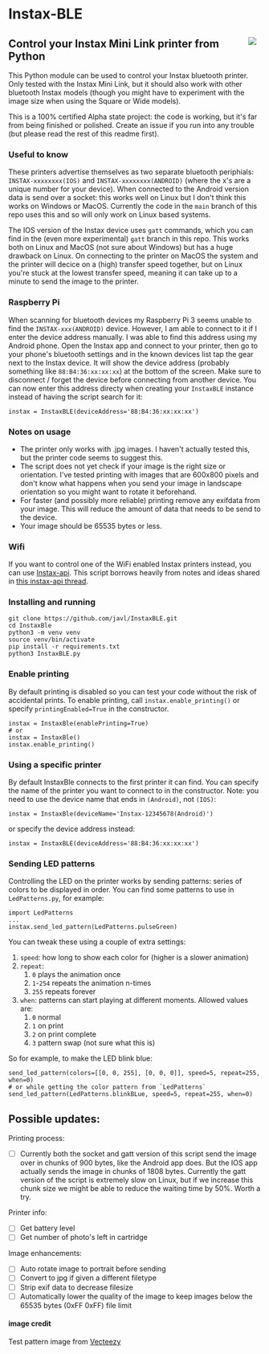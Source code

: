# Instax-BLE

<img align="right" style="margin:10px" src="https://user-images.githubusercontent.com/734644/208236529-550df42b-6d06-46ef-a38b-e683698d9ef6.gif">

## Control your Instax Mini Link printer from Python

This Python module can be used to control your Instax bluetooth printer. Only tested with the Instax Mini Link, but it should also work with other bluetooth Instax models (though you might have to experiment with the image size when using the Square or Wide models).

This is a 100% certified Alpha state project: the code is working, but it's far from being finished or polished. Create an issue if you run into any trouble (but please read the rest of this readme first).

### Useful to know
These printers advertise themselves as two separate bluetooth periphials: `INSTAX-xxxxxxxx(IOS)` and `INSTAX-xxxxxxxx(ANDROID)` (where the x's are a unique number for your device).
When connected to the Android version data is send over a socket: this works well on Linux but I don't think this works on Windows or MacOS. Currently the code in the `main` branch of this repo uses this and so will only work on Linux based systems.

The IOS version of the Instax device uses `gatt` commands, which you can find in the (even more experimental) `gatt` branch in this repo. This works both on Linux and MacOS (not sure about Windows) but has a huge drawback on Linux. On connecting to the printer on MacOS the system and the printer will decice on a (high) transfer speed together, but on Linux you're stuck at the lowest transfer speed, meaning it can take up to a minute to send the image to the printer.

### Raspberry Pi
When scanning for bluetooth devices my Raspberry Pi 3 seems unable to find the `INSTAX-xxx(ANDROID)` device. However, I am able to connect to it if I enter the device address manually. I was able to find this address using my Android phone. Open the Instax app and connect to your printer,  then go to your phone's bluetooth settings and in the known devices list tap the gear next to the Instax device. It will show the device address (probably something like `88:B4:36:xx:xx:xx`) at the bottom of the screen. Make sure to disconnect / forget the device before connecting from another device.
You can now enter this address directy when creating your `InstaxBLE` instance instead of having the script search for it:

    instax = InstaxBLE(deviceAddress='88:B4:36:xx:xx:xx')


### Notes on usage

* The printer only works with .jpg images. I haven't actually tested this, but the printer code seems to suggest this.
* The script does not yet check if your image is the right size or orientation. I've tested printing with images that are 600x800 pixels and don't know what happens when you send your image in landscape orientation so you might want to rotate it beforehand.
* For faster (and possibly more reliable) printing remove any exifdata from your image. This will reduce the amount of data that needs to be send to the device.
* Your image should be 65535 bytes or less.

### Wifi
If you want to control one of the WiFi enabled Instax printers instead, you can use [Instax-api](https://github.com/jpwsutton/instax_api). This script borrows heavily from notes and ideas shared in [this instax-api thread](https://github.com/jpwsutton/instax_api/issues/21#issuecomment-1352639100).

### Installing and running

    git clone https://github.com/javl/InstaxBLE.git
    cd InstaxBle
    python3 -m venv venv
    source venv/bin/activate
    pip install -r requirements.txt
    python3 InstaxBLE.py

### Enable printing
By default printing is disabled so you can test your code without the risk of accidental prints.
To enable printing, call `instax.enable_printing()` or specify `printingEnabled=True` in the constructor.

    instax = InstaxBle(enablePrinting=True)
    # or
    instax = InstaxBle()
    instax.enable_printing()

### Using a specific printer
By default InstaxBle connects to the first printer it can find. You can specify the name of the printer you want to connect to in the constructor. Note: you need to use the device name that ends in `(Android)`, not `(IOS)`:

    instax = InstaxBle(deviceName='Instax-12345678(Android)')

or specify the device address instead:

    instax = InstaxBLE(deviceAddress='88:B4:36:xx:xx:xx')



### Sending LED patterns
Controlling the LED on the printer works by sending patterns: series of colors to be displayed in order. You can find some patterns to use in `LedPatterns.py`, for example:

    import LedPatterns
    ...
    instax.send_led_pattern(LedPatterns.pulseGreen)

You can tweak these using a couple of extra settings:
1. `speed`: how long to show each color for (higher is a slower animation)
2. `repeat`:
    1. `0` plays the animation once
    2. `1`-`254` repeats the animation n-times
    3. `255` repeats forever
3. `when`: patterns can start playing at different moments. Allowed values are:
   1. `0` normal
   2. `1` on print
   3. `2` on print complete
   4. `3` pattern swap (not sure what this is)

So for example, to make the LED blink blue:

    send_led_pattern(colors=[[0, 0, 255], [0, 0, 0]], speed=5, repeat=255, when=0)
    # or while getting the color pattern from `LedPatterns`
    send_led_pattern(LedPatterns.blinkBLue, speed=5, repeat=255, when=0)


## Possible updates:
Printing process:
- [ ] Currently both the socket and gatt version of this script send the image over in chunks of 900 bytes, like the Android app does. But the IOS app actually sends the image in chunks of 1808 bytes. Currently the gatt version of the script is extremely slow on Linux, but if we increase this chunk size we might be able to reduce the waiting time by 50%. Worth a try.

Printer info:
- [ ] Get battery level
- [ ] Get number of photo's left in cartridge

Image enhancements:
- [ ] Auto rotate image to portrait before sending
- [ ] Convert to jpg if given a different filetype
- [ ] Strip exif data to decrease filesize
- [ ] Automatically lower the quality of the image to keep images below the 65535 bytes (0xFF 0xFF) file limit

#### image credit
Test pattern image from [Vecteezy](https://www.vecteezy.com/free-vector/test-pattern)
